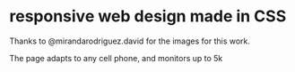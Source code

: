 # responsive web design made in CSS

Thanks to @mirandarodriguez.david for the images for this work.

The page adapts to any cell phone, and monitors up to 5k
